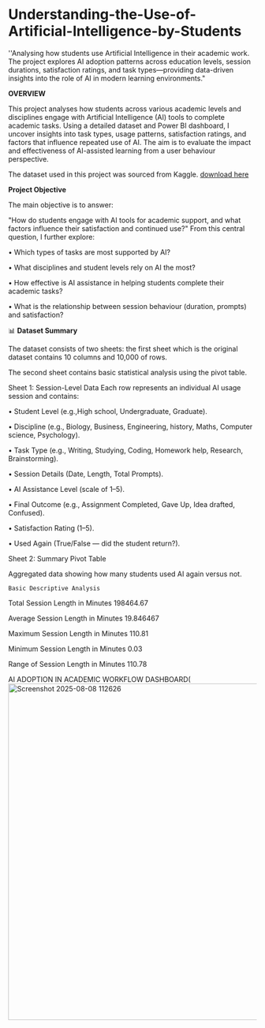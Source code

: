 # Understanding-the-Use-of-Artificial-Intelligence-by-Students
''Analysing how students use Artificial Intelligence in their academic work. The project explores AI adoption patterns across education levels, session durations, satisfaction ratings, and task types—providing data-driven insights into the role of AI in modern learning environments."

****OVERVIEW****

This project analyses how students across various academic levels and disciplines engage with Artificial Intelligence (AI) tools to complete academic tasks. Using a detailed dataset and Power BI dashboard, I uncover insights into task types, usage patterns, satisfaction ratings, and factors that influence repeated use of AI. The aim is to evaluate the impact and effectiveness of AI-assisted learning from a user behaviour perspective.

The dataset used in this project was sourced from Kaggle.
[download here](https://www.kaggle.com/datasets/ayeshasal89/ai-assistant-usage-in-student-life-synthetic)

****Project Objective****

The main objective is to answer:

"How do students engage with AI tools for academic support, and what factors influence their satisfaction and continued use?"
From this central question, I further explore:

•	Which types of tasks are most supported by AI?

•	What disciplines and student levels rely on AI the most?

•	How effective is AI assistance in helping students complete their academic tasks?

•	What is the relationship between session behaviour (duration, prompts) and satisfaction?

📊 **Dataset Summary**

The dataset consists of two sheets: the first sheet which is the original dataset contains 10 columns and 10,000 of rows. 

The second sheet contains basic statistical analysis using the pivot table.

Sheet 1: Session-Level Data
Each row represents an individual AI usage session and contains:

•	Student Level (e.g.,High school, Undergraduate, Graduate).

•	Discipline (e.g., Biology, Business, Engineering, history, Maths, Computer science, Psychology).

•	Task Type (e.g., Writing, Studying, Coding, Homework help, Research, Brainstorming).

•	Session Details (Date, Length, Total Prompts).

•	AI Assistance Level (scale of 1–5).

•	Final Outcome (e.g., Assignment Completed, Gave Up, Idea drafted, Confused).

•	Satisfaction Rating (1–5).

•	Used Again (True/False — did the student return?).

Sheet 2: Summary Pivot Table

Aggregated data showing how many students used AI again versus not.

	Basic Descriptive Analysis	
Total Session Length in Minutes 		198464.67

Average  Session Length in Minutes		19.846467

Maximum  Session Length in Minutes		110.81

Minimum  Session Length in Minutes		0.03

Range of  Session Length in Minutes		110.78

AI ADOPTION IN ACADEMIC WORKFLOW DASHBOARD(
<img width="1214" height="683" alt="Screenshot 2025-08-08 112626" src="https://github.com/user-attachments/assets/8c94cf6b-3c10-4053-a0e0-4e01420923d6" />



